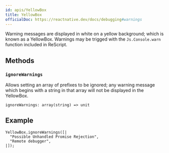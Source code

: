 ```yaml
---
id: apis/YellowBox
title: YellowBox
officialDoc: https://reactnative.dev/docs/debugging#warnings
---
```


Warning messages are displayed in white on a yellow background; which is known
as a YellowBox. Warnings may be trigged with the `Js.Console.warn` function
included in ReScript.

## Methods

### `ignoreWarnings`

Allows setting an array of prefixes to be ignored; any warning message which
begins with a string in that array will not be displayed in the YellowBox.

```reason
ignoreWarnings: array(string) => unit
```

## Example

```reason
YellowBox.ignoreWarnings([|
  "Possible Unhandled Promise Rejection",
  "Remote debugger",
|]);
```
